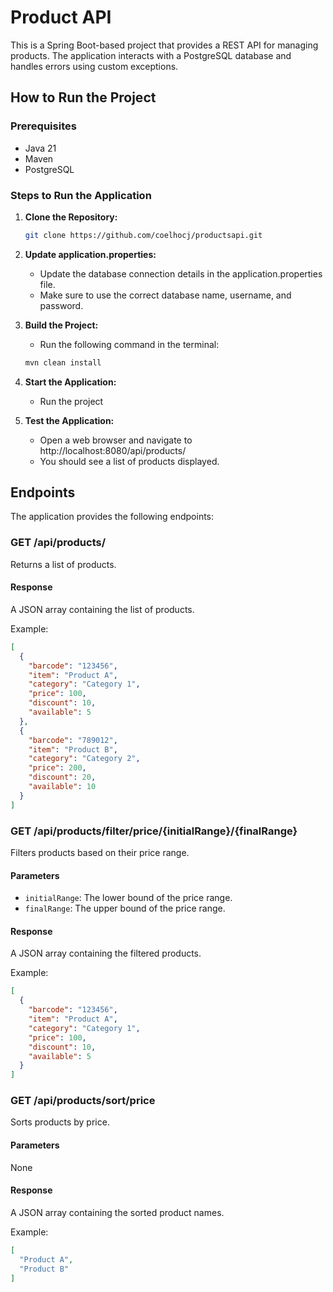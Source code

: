 # Product API

This is a Spring Boot-based project that provides a REST API for managing products. The application interacts with a PostgreSQL database and handles errors using custom exceptions.

## How to Run the Project

### Prerequisites
- Java 21
- Maven
- PostgreSQL

### Steps to Run the Application

1. **Clone the Repository:**
    ```bash 
    git clone https://github.com/coelhocj/productsapi.git

2. **Update application.properties:**
   - Update the database connection details in the application.properties file.
   - Make sure to use the correct database name, username, and password.
   
3. **Build the Project:**
   - Run the following command in the terminal:
   ```bash 
   mvn clean install
   
4. **Start the Application:**
   - Run the project

   
5. **Test the Application:**
   - Open a web browser and navigate to http://localhost:8080/api/products/
   - You should see a list of products displayed.

## Endpoints

The application provides the following endpoints:

### GET /api/products/
Returns a list of products.

#### Response
A JSON array containing the list of products.

Example:
```json
[
  {
    "barcode": "123456",
    "item": "Product A",
    "category": "Category 1",
    "price": 100,
    "discount": 10,
    "available": 5
  },
  {
    "barcode": "789012",
    "item": "Product B",
    "category": "Category 2",
    "price": 200,
    "discount": 20,
    "available": 10
  }
]
```

### GET /api/products/filter/price/{initialRange}/{finalRange}
Filters products based on their price range.

#### Parameters
- `initialRange`: The lower bound of the price range.
- `finalRange`: The upper bound of the price range.

#### Response
A JSON array containing the filtered products.

Example:
```json
[
  {
    "barcode": "123456",
    "item": "Product A",
    "category": "Category 1",
    "price": 100,
    "discount": 10,
    "available": 5
  }
]
```

### GET /api/products/sort/price
Sorts products by price.

#### Parameters
None

#### Response
A JSON array containing the sorted product names.

Example:
```json
[
  "Product A",
  "Product B"
]
```
